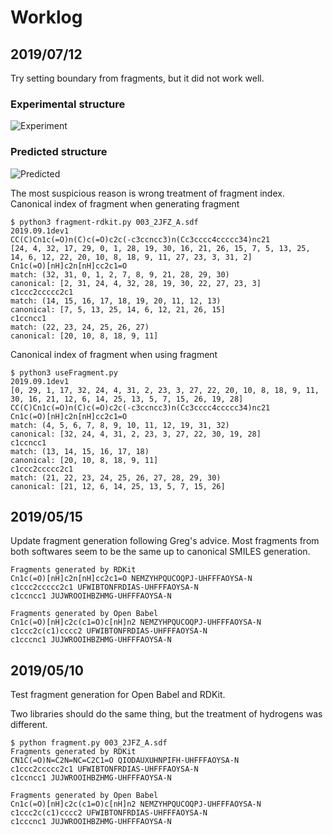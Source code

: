 # Worklog
## 2019/07/12
Try setting boundary from fragments, but it did not work well.

### Experimental structure
![Experiment](https://user-images.githubusercontent.com/29328746/61119850-a766ce80-a4d6-11e9-8e2e-1391b6d0c7d6.png)
### Predicted structure
![Predicted](https://user-images.githubusercontent.com/29328746/61119903-c49b9d00-a4d6-11e9-9ca8-2ef9b0ba257d.png)

The most suspicious reason is wrong treatment of fragment index.
Canonical index of fragment when generating fragment

```
$ python3 fragment-rdkit.py 003_2JFZ_A.sdf 
2019.09.1dev1
CC(C)Cn1c(=O)n(C)c(=O)c2c(-c3ccncc3)n(Cc3cccc4ccccc34)nc21
[24, 4, 32, 17, 29, 0, 1, 28, 19, 30, 16, 21, 26, 15, 7, 5, 13, 25, 14, 6, 12, 22, 20, 10, 8, 18, 9, 11, 27, 23, 3, 31, 2]
Cn1c(=O)[nH]c2n[nH]cc2c1=O
match: (32, 31, 0, 1, 2, 7, 8, 9, 21, 28, 29, 30)
canonical: [2, 31, 24, 4, 32, 28, 19, 30, 22, 27, 23, 3]
c1ccc2ccccc2c1
match: (14, 15, 16, 17, 18, 19, 20, 11, 12, 13)
canonical: [7, 5, 13, 25, 14, 6, 12, 21, 26, 15]
c1ccncc1
match: (22, 23, 24, 25, 26, 27)
canonical: [20, 10, 8, 18, 9, 11]
```

Canonical index of fragment when using fragment
```
$ python3 useFragment.py 
2019.09.1dev1
[0, 29, 1, 17, 32, 24, 4, 31, 2, 23, 3, 27, 22, 20, 10, 8, 18, 9, 11, 30, 16, 21, 12, 6, 14, 25, 13, 5, 7, 15, 26, 19, 28]
CC(C)Cn1c(=O)n(C)c(=O)c2c(-c3ccncc3)n(Cc3cccc4ccccc34)nc21
Cn1c(=O)[nH]c2n[nH]cc2c1=O
match: (4, 5, 6, 7, 8, 9, 10, 11, 12, 19, 31, 32)
canonical: [32, 24, 4, 31, 2, 23, 3, 27, 22, 30, 19, 28]
c1ccncc1
match: (13, 14, 15, 16, 17, 18)
canonical: [20, 10, 8, 18, 9, 11]
c1ccc2ccccc2c1
match: (21, 22, 23, 24, 25, 26, 27, 28, 29, 30)
canonical: [21, 12, 6, 14, 25, 13, 5, 7, 15, 26]
```

## 2019/05/15
Update fragment generation following Greg's advice.
Most fragments from both softwares seem to be the same up to canonical SMILES generation.

```
Fragments generated by RDKit
Cn1c(=O)[nH]c2n[nH]cc2c1=O NEMZYHPQUCOQPJ-UHFFFAOYSA-N
c1ccc2ccccc2c1 UFWIBTONFRDIAS-UHFFFAOYSA-N
c1ccncc1 JUJWROOIHBZHMG-UHFFFAOYSA-N

Fragments generated by Open Babel
Cn1c(=O)[nH]c2c(c1=O)c[nH]n2 NEMZYHPQUCOQPJ-UHFFFAOYSA-N
c1ccc2c(c1)cccc2 UFWIBTONFRDIAS-UHFFFAOYSA-N
c1cccnc1 JUJWROOIHBZHMG-UHFFFAOYSA-N
```
## 2019/05/10
Test fragment generation for Open Babel and RDKit.

Two libraries should do the same thing, but the treatment of hydrogens was different.

```
$ python fragment.py 003_2JFZ_A.sdf 
Fragments generated by RDKit
CN1C(=O)N=C2N=NC=C2C1=O QIODAUXUHNPIFH-UHFFFAOYSA-N
c1ccc2ccccc2c1 UFWIBTONFRDIAS-UHFFFAOYSA-N
c1ccncc1 JUJWROOIHBZHMG-UHFFFAOYSA-N

Fragments generated by Open Babel
Cn1c(=O)[nH]c2c(c1=O)c[nH]n2 NEMZYHPQUCOQPJ-UHFFFAOYSA-N
c1ccc2c(c1)cccc2 UFWIBTONFRDIAS-UHFFFAOYSA-N
c1cccnc1 JUJWROOIHBZHMG-UHFFFAOYSA-N
```
